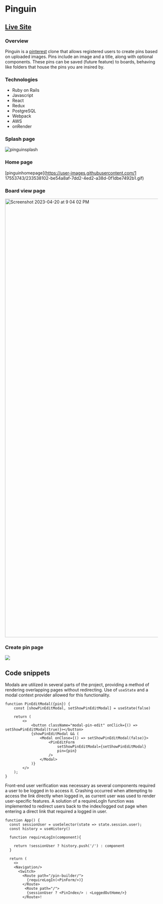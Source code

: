# Pinguin

## [Live Site](https://pinguin-q9ot.onrender.com/)

### Overview

Pinguin is a [pinterest](https://www.pinterest.com/) clone that allows registered users to create pins based on uploaded images. Pins include an image and a title, along with optional components. These pins can be saved (future feature) to boards, behaving like folders that house the pins you are insired by.


### Technologies

* Ruby on Rails
* Javascript
* React
* Redux
* PostgreSQL
* Webpack
* AWS
* onRender

### Splash page
![pinguinsplash](https://user-images.githubusercontent.com/117553743/233537512-13033a89-8f21-4ce5-a914-1a0893a93ddd.gif)

### Home page
[pinguinhomepage](https://user-images.githubusercontent.com/1
17553743/233538102-be54a8af-7dd2-4ed2-a38d-0f1dbe7492b1.gif)

### Board view page
<img width="1440" alt="Screenshot 2023-04-20 at 9 04 02 PM" src="https://user-images.githubusercontent.com/117553743/233538370-0da9ece1-f28b-4809-97eb-8f9298c2a579.png">

### Create pin page
![](/Pinguin/frontend/src/assets/Pinguin-create-preview.png)

## Code snippets

Modals are utilized in several parts of the project, providing a method of rendering overlapping pages without redirecting. Use of `useState` and a modal context provider allowed for this functionality.

```
function PinEditModal({pin}) {
    const [showPinEditModal, setShowPinEditModal] = useState(false)

    return (
        <>
            <button className="modal-pin-edit" onClick={() => setShowPinEditModal(true)}></button>
            {showPinEditModal && (
                <Modal onClose={() => setShowPinEditModal(false)}>
                    <PinEditForm
                        setShowPinEditModal={setShowPinEditModal}
                        pin={pin}
                    />
                </Modal>
            )}
        </>
    );
}
```

Front-end user verification was necessary as several components required a user to be logged in to access it. Crashing occurred when attempting to access the link directly when logged in, as current user was used to render user-specific features. A solution of a requireLogIn function was implemented to redirect users back to the index/logged out page when entering a direct link that required a logged in user.

```
function App() {
  const sessionUser = useSelector(state => state.session.user);
  const history = useHistory()

  function requireLogIn(component){

    return !sessionUser ? history.push('/') : component
  }

  return (
    <>
    <Navigation/>
      <Switch>
        <Route path="/pin-builder/">
          {requireLogIn(<PinForm/>)}
        </Route>
         <Route path="/">
          {sessionUser ? <PinIndex/> : <LoggedOutHome/>}
        </Route>!

```
